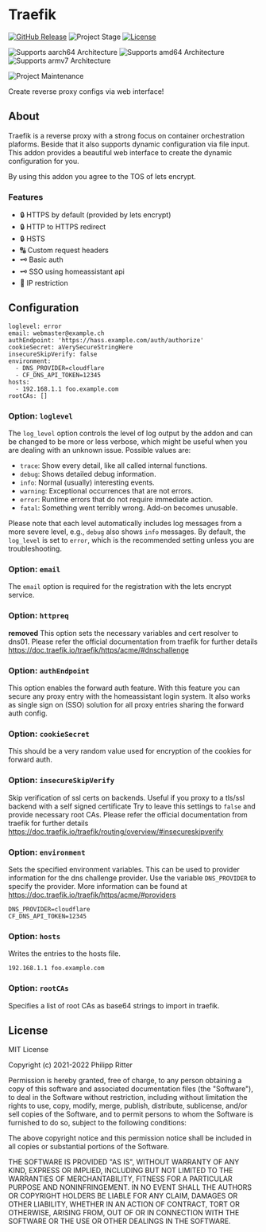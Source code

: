 # Traefik

[![GitHub Release][releases-shield]][releases]
![Project Stage][project-stage-shield]
[![License][license-shield]](LICENSE.md)

![Supports aarch64 Architecture][aarch64-shield]
![Supports amd64 Architecture][amd64-shield]
![Supports armv7 Architecture][armv7-shield]

![Project Maintenance][maintenance-shield]


Create reverse proxy configs via web interface!

## About

Traefik is a reverse proxy with a strong focus on container orchestration plaforms. Beside that it also supports
dynamic configuration via file input. This addon provides a beautiful web interface to create the
dynamic configuration for you.

By using this addon you agree to the TOS of lets encrypt.

### Features

* 🔒 HTTPS by default (provided by lets encrypt)
* 🔒 HTTP to HTTPS redirect
* 🔒 HSTS
* 🔠 Custom request headers
* 🗝️ Basic auth
* 🗝️ SSO using homeassistant api
* 🚪 IP restriction

## Configuration
```
loglevel: error
email: webmaster@example.ch
authEndpoint: 'https://hass.example.com/auth/authorize'
cookieSecret: aVerySecureStringHere
insecureSkipVerify: false
environment:
  - DNS_PROVIDER=cloudflare
  - CF_DNS_API_TOKEN=12345
hosts:
  - 192.168.1.1 foo.example.com
rootCAs: []
```
### Option: ```loglevel```
The `log_level` option controls the level of log output by the addon and can
be changed to be more or less verbose, which might be useful when you are
dealing with an unknown issue. Possible values are:

- `trace`: Show every detail, like all called internal functions.
- `debug`: Shows detailed debug information.
- `info`: Normal (usually) interesting events.
- `warning`: Exceptional occurrences that are not errors.
- `error`:  Runtime errors that do not require immediate action.
- `fatal`: Something went terribly wrong. Add-on becomes unusable.

Please note that each level automatically includes log messages from a
more severe level, e.g., `debug` also shows `info` messages. By default,
the `log_level` is set to `error`, which is the recommended setting unless
you are troubleshooting.

### Option: ```email```
The `email` option is required for the registration with the lets encrypt service.

### Option: ```httpreq```
**removed**
This option sets the necessary variables and cert resolver to dns01.
Please refer the official documentation from traefik for further details https://doc.traefik.io/traefik/https/acme/#dnschallenge

### Option: ```authEndpoint```
This option enables the forward auth feature. With this feature you can secure any proxy entry with the homeassistant login system.
It also works as single sign on (SSO) solution for all proxy entries sharing the forward auth config.

### Option: ```cookieSecret```
This should be a very random value used for encryption of the cookies for forward auth.

### Option: ```insecureSkipVerify```
Skip verification of ssl certs on backends. Useful if you proxy to a tls/ssl backend with a self signed certificate
Try to leave this settings to `false` and provide necessary root CAs.
Please refer the official documentation from traefik for further details https://doc.traefik.io/traefik/routing/overview/#insecureskipverify

### Option: ```environment```
Sets the specified environment variables. This can be used to provider information for the dns challenge provider.
Use the variable ```DNS_PROVIDER``` to specify the provider.
More information can be found at https://doc.traefik.io/traefik/https/acme/#providers

```
DNS_PROVIDER=cloudflare
CF_DNS_API_TOKEN=12345
```

### Option: ```hosts```
Writes the entries to the hosts file.
```
192.168.1.1 foo.example.com
```

### Option: ```rootCAs```
Specifies a list of root CAs as base64 strings to import in traefik.

## License

MIT License

Copyright (c) 2021-2022 Philipp Ritter

Permission is hereby granted, free of charge, to any person obtaining a copy
of this software and associated documentation files (the "Software"), to deal
in the Software without restriction, including without limitation the rights
to use, copy, modify, merge, publish, distribute, sublicense, and/or sell
copies of the Software, and to permit persons to whom the Software is
furnished to do so, subject to the following conditions:

The above copyright notice and this permission notice shall be included in all
copies or substantial portions of the Software.

THE SOFTWARE IS PROVIDED "AS IS", WITHOUT WARRANTY OF ANY KIND, EXPRESS OR
IMPLIED, INCLUDING BUT NOT LIMITED TO THE WARRANTIES OF MERCHANTABILITY,
FITNESS FOR A PARTICULAR PURPOSE AND NONINFRINGEMENT. IN NO EVENT SHALL THE
AUTHORS OR COPYRIGHT HOLDERS BE LIABLE FOR ANY CLAIM, DAMAGES OR OTHER
LIABILITY, WHETHER IN AN ACTION OF CONTRACT, TORT OR OTHERWISE, ARISING FROM,
OUT OF OR IN CONNECTION WITH THE SOFTWARE OR THE USE OR OTHER DEALINGS IN THE
SOFTWARE.

[aarch64-shield]: https://img.shields.io/badge/aarch64-yes-green.svg
[amd64-shield]: https://img.shields.io/badge/amd64-yes-green.svg
[armv7-shield]: https://img.shields.io/badge/armv7-yes-green.svg
[license-shield]: https://img.shields.io/github/license/pheelee/hassio-addon-traefik.svg
[maintenance-shield]: https://img.shields.io/maintenance/yes/2023.svg
[project-stage-shield]: https://img.shields.io/badge/project%20stage-stable-green.svg
[releases-shield]: https://img.shields.io/github/release/pheelee/hassio-addon-traefik.svg
[releases]: https://github.com/pheelee/hassio-addon-traefik/releases
[repository]: https://github.com/pheelee/hassio